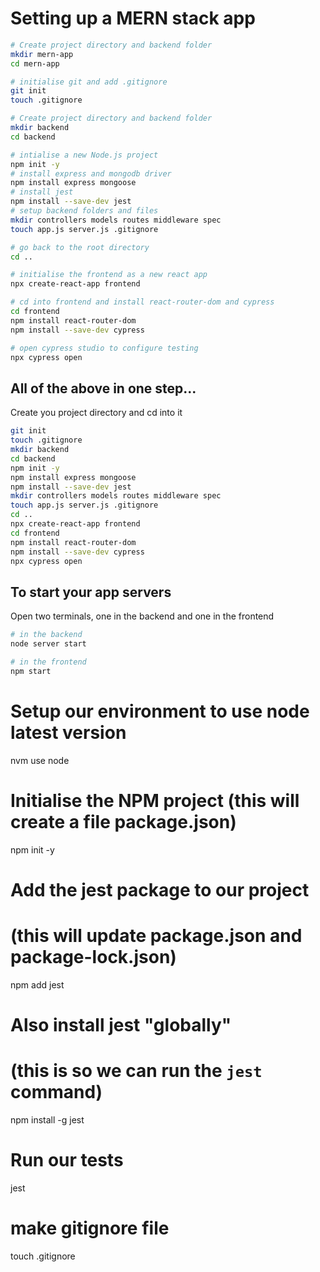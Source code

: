 # Setting up a MERN stack app
```bash
# Create project directory and backend folder
mkdir mern-app
cd mern-app
```
```bash
# initialise git and add .gitignore
git init
touch .gitignore
```
```bash
# Create project directory and backend folder
mkdir backend
cd backend
```
```bash
# intialise a new Node.js project
npm init -y
# install express and mongodb driver
npm install express mongoose
# install jest
npm install --save-dev jest
# setup backend folders and files
mkdir controllers models routes middleware spec
touch app.js server.js .gitignore
```
```bash
# go back to the root directory
cd ..
```
```bash
# initialise the frontend as a new react app
npx create-react-app frontend
```
```bash
# cd into frontend and install react-router-dom and cypress
cd frontend
npm install react-router-dom
npm install --save-dev cypress
```
```bash
# open cypress studio to configure testing
npx cypress open
```

## All of the above in one step...

Create you project directory and cd into it
```bash
git init
touch .gitignore
mkdir backend
cd backend
npm init -y
npm install express mongoose
npm install --save-dev jest
mkdir controllers models routes middleware spec
touch app.js server.js .gitignore
cd ..
npx create-react-app frontend
cd frontend
npm install react-router-dom
npm install --save-dev cypress
npx cypress open
```

## To start your app servers

Open two terminals, one in the backend and one in the frontend
```bash
# in the backend
node server start
```
```bash
# in the frontend
npm start
```






# Setup our environment to use node latest version
nvm use node

# Initialise the NPM project (this will create a file package.json)
npm init -y

# Add the jest package to our project
# (this will update package.json and package-lock.json)
npm add jest

# Also install jest "globally"
# (this is so we can run the `jest` command)
npm install -g jest

# Run our tests
jest

# make gitignore file
touch .gitignore
```
